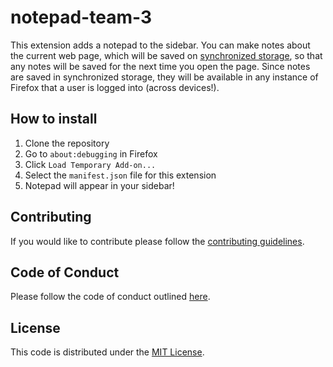 # notepad-team-3

This extension adds a notepad to the sidebar. You can make notes about the current web page, which will be saved on [synchronized storage](https://developer.mozilla.org/en-US/docs/Mozilla/Add-ons/WebExtensions/API/storage/sync), so that any notes will be saved for the next time you open the page. Since notes are saved in synchronized storage, they will be available in any instance of Firefox that a user is logged into (across devices!).

## How to install
1. Clone the repository
2. Go to `about:debugging` in Firefox
3. Click `Load Temporary Add-on...`
4. Select the `manifest.json` file for this extension
5. Notepad will appear in your sidebar!

## Contributing
If you would like to contribute please follow the [contributing guidelines](https://github.com/nyu-ossd-s19/notepad-team-3/blob/master/CONTRIBUTING.md).

## Code of Conduct
Please follow the code of conduct outlined [here](https://github.com/nyu-ossd-s19/notepad-team-3/blob/master/CODE_OF_CONDUCT.md).

## License
This code is distributed under the [MIT License](https://github.com/nyu-ossd-s19/notepad-team-3/blob/master/LICENSE).
